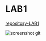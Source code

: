 # LAB1
[repository-LAB1](https://github.com/ellendeveth/2imd-webtechadvanced-lab1)

![screenshot git](https://github.com/[ellendeveth]/[2imd-dev-portfolio]/[Lab1-git]/screenshot.png)

